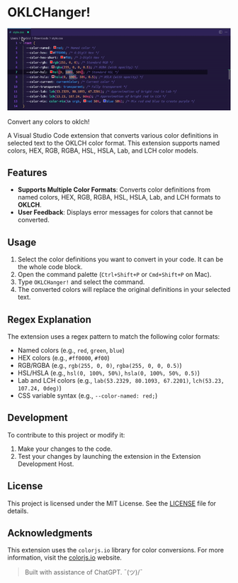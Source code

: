 # OKLCHanger!

![oklchanger](https://raw.githubusercontent.com/maliMirkec/oklchanger/5a2a93f680c0401ad0e3951b924c51a0635dcf4d/gfx/oklchanger.gif)

Convert any colors to oklch!

A Visual Studio Code extension that converts various color definitions in selected text to the OKLCH color format. This extension supports named colors, HEX, RGB, RGBA, HSL, HSLA, Lab, and LCH color models.

## Features

- **Supports Multiple Color Formats**: Converts color definitions from named colors, HEX, RGB, RGBA, HSL, HSLA, Lab, and LCH formats to **OKLCH**.
- **User Feedback**: Displays error messages for colors that cannot be converted.

## Usage

1. Select the color definitions you want to convert in your code. It can be the whole code block.
2. Open the command palette (`Ctrl+Shift+P` or `Cmd+Shift+P` on Mac).
3. Type `OKLCHanger!` and select the command.
4. The converted colors will replace the original definitions in your selected text.

## Regex Explanation

The extension uses a regex pattern to match the following color formats:

- Named colors (e.g., `red`, `green`, `blue`)
- HEX colors (e.g., `#ff0000`, `#f00`)
- RGB/RGBA (e.g., `rgb(255, 0, 0)`, `rgba(255, 0, 0, 0.5)`)
- HSL/HSLA (e.g., `hsl(0, 100%, 50%)`, `hsla(0, 100%, 50%, 0.5)`)
- Lab and LCH colors (e.g., `lab(53.2329, 80.1093, 67.2201)`, `lch(53.23, 107.24, 0deg)`)
- CSS variable syntax (e.g., `--color-named: red;`)

## Development

To contribute to this project or modify it:

1. Make your changes to the code.
2. Test your changes by launching the extension in the Extension Development Host.

## License

This project is licensed under the MIT License. See the [LICENSE](https://raw.githubusercontent.com/maliMirkec/clamp-it/refs/heads/main/LICENCE.md) file for details.

## Acknowledgments

This extension uses the `colorjs.io` library for color conversions. For more information, visit the [colorjs.io](https://colorjs.io) website.

> Built with assistance of ChatGPT. ¯\(ツ)/¯
